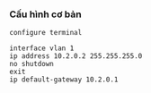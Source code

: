 ### Cấu hình cơ bản
```
configure terminal

interface vlan 1
ip address 10.2.0.2 255.255.255.0
no shutdown 
exit
ip default-gateway 10.2.0.1
```

